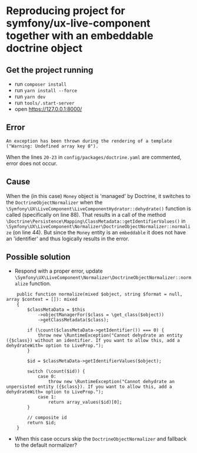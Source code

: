 # Reproducing project for symfony/ux-live-component together with an embeddable doctrine object

## Get the project running
- run `composer install`
- run `yarn install --force`
- run `yarn dev`
- run `tools/.start-server`
- open https://127.0.0.1:8000/

## Error

`An exception has been thrown during the rendering of a template ("Warning: Undefined array key 0").`

When the lines `20-23` in `config/packages/doctrine.yaml` are commented, error does not occur.

## Cause

When the (in this case) `Money` object is 'managed' by Doctrine, it switches to the `DoctrineObjectNormalizer` when the
`\Symfony\UX\LiveComponent\LiveComponentHydrator::dehydrate()` function is called (specifically on line 88).
That results in a call of the method `\Doctrine\Persistence\Mapping\ClassMetadata::getIdentifierValues()` in 
`\Symfony\UX\LiveComponent\Normalizer\DoctrineObjectNormalizer::normalize` (on line 44).
But since the `Money` entity is an `embeddable` it does not have an 'identifier' and thus logically results in the error.

## Possible solution

- Respond with a proper error, update `\Symfony\UX\LiveComponent\Normalizer\DoctrineObjectNormalizer::normalize` function.

```
    public function normalize(mixed $object, string $format = null, array $context = []): mixed
    {
        $classMetaData = $this
            ->objectManagerFor($class = \get_class($object))
            ->getClassMetadata($class);

        if (\count($classMetaData->getIdentifier()) === 0) {
            throw new \RuntimeException("Cannot dehydrate an entity ({$class}) without an identifier. If you want to allow this, add a dehydrateWith= option to LiveProp.");
        }

        $id = $classMetaData->getIdentifierValues($object);

        switch (\count($id)) {
            case 0:
                throw new \RuntimeException("Cannot dehydrate an unpersisted entity ({$class}). If you want to allow this, add a dehydrateWith= option to LiveProp.");
            case 1:
                return array_values($id)[0];
        }

        // composite id
        return $id;
    }
```

- When this case occurs skip the `DoctrineObjectNormalizer` and fallback to the default normalizer?
